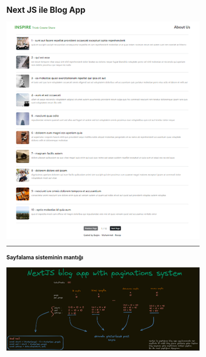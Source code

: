 ## Next JS ile Blog App

![Proje](<./public/proje.png>)

---

#### Sayfalama sisteminin mantığı

![Sayfalama_Mantigi](<./public/pagination.png>)